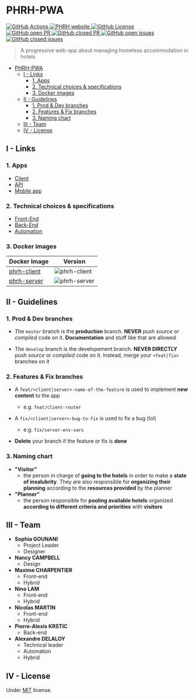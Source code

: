 # PHRH-PWA

<p>
  <a href="https://github.com/blyndusk/PHRH-PWA/actions" target="_blank">
    <img src="https://github.com/blyndusk/PHRH-PWA/workflows/Main%20Workflow/badge.svg?branch=master" alt="GitHub Actions"/>
  </a>
  <a href="http://35.180.37.72:8080/" target="_blank">
    <img src="https://img.shields.io/website?url=http%3A%2F%2F52.47.86.14%3A3000%2F" alt="PHRH website"/>
  </a>
  
  <a href="https://github.com/blyndusk/PHRH-PWA/blob/master/LICENSE" target="_blank">
    <img src="https://img.shields.io/github/license/blyndusk/PHRH-PWA" alt="GitHub License"/>
  </a>

  <br/>
   <a href="https://github.com/blyndusk/PHRH-PWA/pulls?q=is%3Aopen+is%3Apr" target="_blank">
    <img src="https://img.shields.io/github/issues-pr-raw/blyndusk/PHRH-PWA" alt="GitHub open PR"/>
  </a>
  <a href="https://github.com/blyndusk/PHRH-PWA/pulls?q=is%3Apr+is%3Aclosed" target="_blank">
    <img src="https://img.shields.io/github/issues-pr-closed-raw/blyndusk/PHRH-PWA" alt="GitHub closed PR"/>
  </a>
  <a href="https://github.com/blyndusk/PHRH-PWA/issues?q=is%3Aopen+is%3Aissue" target="_blank">
    <img src="https://img.shields.io/github/issues-raw/blyndusk/PHRH-PWA" alt="GitHub open issues"/>
  </a>
  <a href="https://github.com/blyndusk/PHRH-PWA/issues?q=is%3Aissue+is%3Aclosed" target="_blank">
    <img src="https://img.shields.io/github/issues-closed-raw/blyndusk/PHRH-PWA" alt="GitHub closed issues"/>
  </a>
 
</p>


> A progressive web-app about managing homeless accommodation in hotels

- [PHRH-PWA](#phrh-pwa)
  - [I - Links](#i---links)
    - [1. Apps](#1-apps)
    - [2. Technical choices & specifications](#2-technical-choices--specifications)
    - [3. Docker images](#3-docker-images)
  - [II - Guidelines](#ii---guidelines)
    - [1. Prod & Dev branches](#1-prod--dev-branches)
    - [2. Features & Fix branches](#2-features--fix-branches)
    - [3. Naming chart](#3-naming-chart)
  - [III - Team](#iii---team)
  - [IV - License](#iv---license)

## I - Links

### 1. Apps

- [Client](http://52.47.86.14:3000)
- [API](http://52.47.86.14:3001)
- [Mobile app](https://github.com/blyndusk/PHRH-PWA-mobile)

### 2. Technical choices & specifications

- [Front-End](./client/README.md)
- [Back-End](./server/README.md)
- [Automation](./automation/README.md)


### 3. Docker images


| Docker Image | Version |
| ------------ | ------- |
| [phrh-client](https://hub.docker.com/repository/docker/blyndusk/phrh-client) | ![phrh-client](https://img.shields.io/docker/v/blyndusk/phrh-client) |
| [phrh-server](https://hub.docker.com/repository/docker/blyndusk/phrh-server) | ![phrh-server](https://img.shields.io/docker/v/blyndusk/phrh-server) |


## II - Guidelines

### 1. Prod & Dev branches

- The `master` branch is the **production** branch. **NEVER** push *source* or *compiled* code on it. **Documentation** and stuff like that are allowed

- The `develop` branch is the developement branch. **NEVER DIRECTLY** push *source* or *compiled* code on it. Instead, merge your `<feat|fix>` branches on it

### 2. Features & Fix branches

- A `feat/<client|server>-name-of-the-feature` is used to implement **new content** to the app
  - e.g. `feat/client-router`

- A `fix/<client|server>-bug-to-fix` is used to fix a bug (lol)
  - e.g. `fix/server-env-vars`

- **Delete** your branch if the feature or fix is **done**

### 3. Naming chart

- **"Visitor"** 
  - the person in charge of **going to the hotels** in order to make a **state of insalubrity**. They are also responsible for **organizing their planning** according to the **resources provided** by the planner
- **"Planner"** 
  - the person responsible for **pooling available hotels** organized **according to different criteria and priorities** with **visitors**


## III - Team

- **Sophia GOUNANI**
  - Project Leader
  - Designer
- **Nancy CAMPBELL**
  - Design
- **Maxime CHARPENTIER**
  - Front-end
  - Hybrid
- **Nino LAM**
  - Front-end
  - Hybrid
- **Nicolas MARTIN**
  - Front-end
  - Hybrid
- **Pierre-Alexis KRSTIC**
  - Back-end
- **Alexandre DELALOY**
  - Technical leader
  - Automation
  - Hybrid


## IV - License

Under [MIT](https://github.com/blyndusk/PHRH-PWA/blob/master/LICENSE) license.
